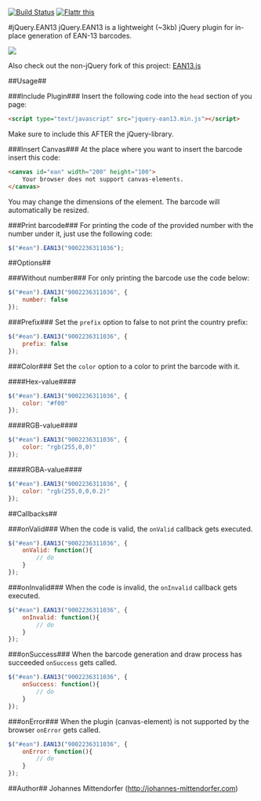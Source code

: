 [![Build Status](https://travis-ci.org/joushx/jQuery.EAN13.png?branch=master)](https://travis-ci.org/joushx/jQuery.EAN13) <a href="https://flattr.com/submit/auto?user_id=joushx&url=https%3A%2F%2Fgithub.com%2Fjoushx%2FEAN13.js" target="_blank"><img src="http://api.flattr.com/button/flattr-badge-large.png" alt="Flattr this" title="Flattr this" border="0"></a>

#jQuery.EAN13
jQuery.EAN13 is a lightweight (~3kb) jQuery plugin for in-place generation of EAN-13 barcodes.

<img src="https://raw.github.com/joushx/jQuery.EAN13/master/barcode.png"/>

Also check out the non-jQuery fork of this project: [EAN13.js](https://github.com/joushx/EAN13.js)

##Usage##

###Include Plugin###
Insert the following code into the `head` section of you page:

```html
<script type="text/javascript" src="jquery-ean13.min.js"></script>
```

Make sure to include this AFTER the jQuery-library.

###Insert Canvas###
At the place where you want to insert the barcode insert this code:

```html
<canvas id="ean" width="200" height="100">
	Your browser does not support canvas-elements.
</canvas>
```

You may change the dimensions of the element. The barcode will automatically be resized.

###Print barcode###
For printing the code of the provided number with the number under it, just use the following code:

```javascript
$("#ean").EAN13("9002236311036");
```

##Options##

###Without number###
For only printing the barcode use the code below:

```javascript
$("#ean").EAN13("9002236311036", {
	number: false
});
```

###Prefix###
Set the `prefix` option to false to not print the country prefix:

```javascript
$("#ean").EAN13("9002236311036", {
	prefix: false
});
```

###Color###
Set the `color` option to a color to print the barcode with it.

####Hex-value####

```javascript
$("#ean").EAN13("9002236311036", {
	color: "#f00"
});
```

####RGB-value####

```javascript
$("#ean").EAN13("9002236311036", {
	color: "rgb(255,0,0)"
});
```

####RGBA-value####

```javascript
$("#ean").EAN13("9002236311036", {
	color: "rgb(255,0,0,0.2)"
});
```

##Callbacks##

###onValid###
When the code is valid, the `onValid` callback gets executed.

```javascript
$("#ean").EAN13("9002236311036", {
	onValid: function(){
		// do
	}
});
```

###onInvalid###
When the code is invalid, the `onInvalid` callback gets executed.

```javascript
$("#ean").EAN13("9002236311036", {
	onInvalid: function(){
		// do
	}
});
```

###onSuccess###
When the barcode generation and draw process has succeeded `onSuccess` gets called.

```javascript
$("#ean").EAN13("9002236311036", {
	onSuccess: function(){
		// do
	}
});
```

###onError###
When the plugin (canvas-element) is not supported by the browser `onError` gets called.

```javascript
$("#ean").EAN13("9002236311036", {
	onError: function(){
		// do
	}
});
```

##Author##
Johannes Mittendorfer (http://johannes-mittendorfer.com)
